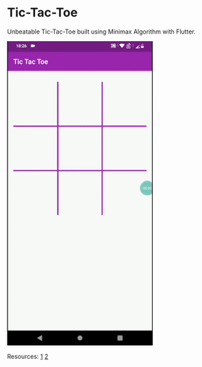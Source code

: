 # Tic-Tac-Toe

Unbeatable Tic-Tac-Toe built using Minimax Algorithm with Flutter.  

![Screenshot](static/1.gif)

Resources: [1](http://theoryofprogramming.com/2017/12/12/minimax-algorithm/) [2](https://www.quora.com/Is-there-a-simple-explanation-of-a-minimax-algorithm/answer/Glenn-Rhoads)
